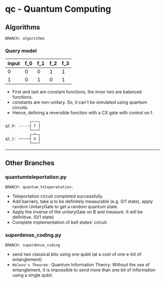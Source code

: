 # qc - Quantum Computing

## Algorithms

`BRANCH: algorithms`

### Query model

| input | f_0 | f_1 | f_2 | f_3 |
|-------|-----|-----|-----|-----|
|   0   |  0  |  0  |  1  |  1  |
|   1   |  0  |  1  |  0  |  1  |

- First and last are constant functions, the inner two are balanced functions.
- constants are non-unitary. So, it can't be simulated using quantum circuits.
- Hence, defining a reversible function with a CX gate with control on f.

```
           ┌───┐
q2_0: -----┤ f ├
           └───┘
           ┌─┴─┐
q2_1: ─────┤ X ├
           └───┘
```

---

## Other Branches

### quantumteleportation.py

`BRANCH: quantum_teleporatation:`

- Teleportation circuit completed successfully.
- Add barriers, take q to be definitely measurable (e.g. 0/1 state), apply random UnitaryGate to get a random quantum state.
- Apply the inverse of the unitaryGate on B and measure. It will be definitive. (0/1 state)
- Complete implementation of bell states' circuit.

### superdense_coding.py

`BRANCH: superdense_coding`

- send two classical bits using one qubit (at a cost of one e-bit of entanglement)
- `Holevo's Theorom` : Quantum Information Theory: Without the use of entanglement, it is impossible to send more than one bit of information using a single qubit.
